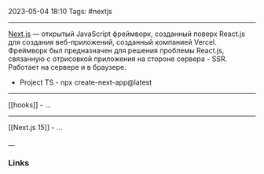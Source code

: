 2023-05-04 18:10
Tags: #nextjs

---

[Next.js](https://nextjs.org/) — открытый JavaScript фреймворк, созданный поверх React.js для создания веб-приложений, созданный компанией Vercel. Фреймворк был предназначен для решения проблемы React.js, связанную с отрисовкой приложения на стороне сервера - SSR. Работает на сервере и в браузере.
- Project TS - npx create-next-app@latest
 
---

[[hooks]] - ...

---

[[Next.js 15]] - ...

__
### Links
